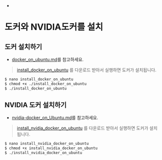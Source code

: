 * 
# 도커와 NVIDIA도커를 설치
## 도커 설치하기
* [docker_on_ubuntu.md](../../../docker/en/install/docker_on_ubuntu.md)를 참고하세요.
> [install_docker_on_ubuntu](../../../docker/en/bash_scripts/install_docker_on_ubuntu)
> 를 다운로드 받아서 실행하면 도커가 설치됩니다.

```bash
$ nano install_docker_on_ubuntu
$ chmod +x ./install_docker_on_ubuntu
$ ./install_docker_on_ubuntu
```
## NVIDIA 도커 설치하기
* [nvidia-docker_on_Ubuntu.md](../../../docker/en/install/nvidia-docker_on_Ubuntu.md)를 참고하세요.
> [install_nvidia_docker_on_ubuntu](../../../docker/en/bash_scripts/install_nvidia_docker_on_ubuntu)
> 를 다운로드 받아서 실행하면 도커가 설치됩니다.
```bash
$ nano install_nvidia_docker_on_ubuntu
$ chmod +x install_nvidia_docker_on_ubuntu 
$ ./install_nvidia_docker_on_ubuntu 
```
